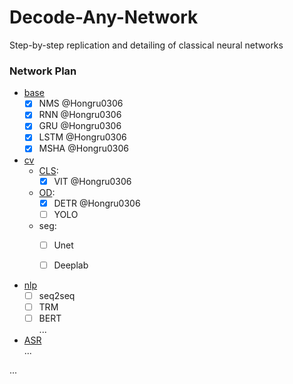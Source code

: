 # Decode-Any-Network
Step-by-step replication and detailing of classical neural networks

### Network Plan

- [base](./基础)
  - [x] NMS @Hongru0306
  - [x] RNN @Hongru0306
  - [x] GRU @Hongru0306
  - [x] LSTM @Hongru0306
  - [x] MSHA @Hongru0306

- [cv](./cv)
  - [CLS](./cv/cls):
    - [x] VIT @Hongru0306

  - [OD](./cv/od/):
    - [x] DETR @Hongru0306
    - [ ] YOLO

  - seg:
    - [ ] Unet
    - [ ] Deeplab


- [nlp](./nlp/)
  - [ ] seq2seq
  - [ ] TRM
  - [ ] BERT  
  ...

- [ASR](./ASR/)  
...

...
